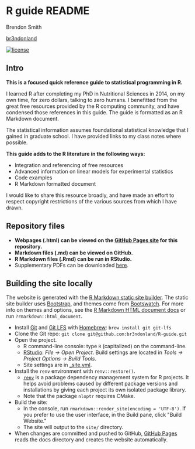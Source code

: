 # R guide README

Brendon Smith

[br3ndonland](https://github.com/br3ndonland)

[![license](https://img.shields.io/badge/license-MIT-blue.svg?longCache=true&style=for-the-badge)](https://choosealicense.com/)

## Intro

**This is a focused quick reference guide to statistical programming in R.**

I learned R after completing my PhD in Nutritional Sciences in 2014, on my own time, for zero dollars, talking to zero humans. I benefitted from the great free resources provided by the R computing community, and have condensed those references in this guide. The guide is formatted as an R Markdown document.

The statistical information assumes foundational statistical knowledge that I gained in graduate school. I have provided links to my class notes where possible.

**This guide adds to the R literature in the following ways:**

- Integration and referencing of free resources
- Advanced information on linear models for experimental statistics
- Code examples
- R Markdown formatted document

I would like to share this resource broadly, and have made an effort to respect copyright restrictions of the various sources from which I have drawn.

## Repository files

- **Webpages (.html) can be viewed on the [GitHub Pages site](https://br3ndonland.github.io/R-guide) for this repository.**
- **Markdown files (.md) can be viewed on GitHub.**
- **R Markdown files (.Rmd) can be run in RStudio.**
- Supplementary PDFs can be downloaded [here](https://drive.proton.me/urls/HE8KGEK36G#BDZktYXUwgjT).

## Building the site locally

The website is generated with the [R Markdown static site builder](https://bookdown.org/yihui/rmarkdown/rmarkdown-site.html). The static site builder uses [Bootstrap](https://getbootstrap.com/), and themes come from [Bootswatch](https://bootswatch.com/3/). For more info on themes and options, see the [R Markdown HTML document docs](https://bookdown.org/yihui/rmarkdown/html-document.html) or run `?rmarkdown::html_document`.

- Install [Git](https://www.git-scm.com/) and [Git LFS](https://git-lfs.github.com/) with [Homebrew](https://brew.sh/): `brew install git git-lfs`
- Clone the Git repo: `git clone git@github.com:br3ndonland/R-guide.git`
- Open the project.
  - R command-line console: type `R` (capitalized) on the command-line.
  - [RStudio](https://posit.co/products/open-source/rstudio/): _File -> Open Project_. Build settings are located in _Tools -> Project Options -> Build Tools_.
  - Site settings are in [\_site.yml](../_site.yml).
- Install the `renv` environment with `renv::restore()`.
  - [`renv`](https://rstudio.github.io/renv/index.html) is a package dependency management system for R projects. It helps avoid problems caused by different package versions and installations by giving each project its own isolated package library.
  - Note that the package `nloptr` requires CMake.
- Build the site:
  - In the console, run `rmarkdown::render_site(encoding = 'UTF-8')`. If you prefer to use the user interface, in the Build pane, click "Build Website."
  - The site will output to the `site/` directory.
- When changes are committed and pushed to GitHub, [GitHub Pages](https://pages.github.com/) reads the docs directory and creates the website automatically.

